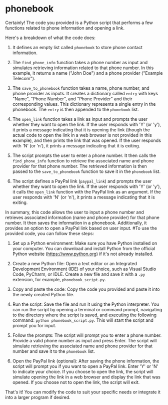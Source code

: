 # phonebook
Certainly! The code you provided is a Python script that performs a few functions related to phone information and opening a link.

Here's a breakdown of what the code does:

1. It defines an empty list called `phonebook` to store phone contact information.

2. The `find_phone_info` function takes a phone number as input and simulates retrieving information related to that phone number. In this example, it returns a name ("John Doe") and a phone provider ("Example Telecom").

3. The `save_to_phonebook` function takes a name, phone number, and phone provider as inputs. It creates a dictionary called `entry` with keys "Name", "Phone Number", and "Phone Provider" and their corresponding values. This dictionary represents a single entry in the phonebook. The `entry` is then appended to the `phonebook` list.

4. The `open_link` function takes a link as input and prompts the user whether they want to open the link. If the user responds with 'Y' (or 'y'), it prints a message indicating that it is opening the link (though the actual code to open the link in a web browser is not provided in this example), and then prints the link that was opened. If the user responds with 'N' (or 'n'), it prints a message indicating that it is exiting.

5. The script prompts the user to enter a phone number. It then calls the `find_phone_info` function to retrieve the associated name and phone provider for that phone number. The retrieved information is then passed to the `save_to_phonebook` function to save it in the `phonebook` list.

6. The script defines a PayPal link (`paypal_link`) and prompts the user whether they want to open the link. If the user responds with 'Y' (or 'y'), it calls the `open_link` function with the PayPal link as an argument. If the user responds with 'N' (or 'n'), it prints a message indicating that it is exiting.

In summary, this code allows the user to input a phone number and retrieves associated information (name and phone provider) for that phone number. It then saves the information in a phonebook. Additionally, it provides an option to open a PayPal link based on user input.
#To use the provided code, you can follow these steps:

1. Set up a Python environment: Make sure you have Python installed on your computer. You can download and install Python from the official Python website (https://www.python.org) if it's not already installed.

2. Create a new Python file: Open a text editor or an Integrated Development Environment (IDE) of your choice, such as Visual Studio Code, PyCharm, or IDLE. Create a new file and save it with a `.py` extension, for example, `phonebook_script.py`.

3. Copy and paste the code: Copy the code you provided and paste it into the newly created Python file.

4. Run the script: Save the file and run it using the Python interpreter. You can run the script by opening a terminal or command prompt, navigating to the directory where the script is saved, and executing the following command: `python phonebook_script.py`. This will start the script and prompt you for input.

5. Follow the prompts: The script will prompt you to enter a phone number. Provide a valid phone number as input and press Enter. The script will simulate retrieving the associated name and phone provider for that number and save it to the `phonebook` list.

6. Open the PayPal link (optional): After saving the phone information, the script will prompt you if you want to open a PayPal link. Enter 'Y' or 'N' to indicate your choice. If you choose to open the link, the script will simulate opening the link in a web browser and display the link that was opened. If you choose not to open the link, the script will exit.

That's it! You can modify the code to suit your specific needs or integrate it into a larger program if desired.
